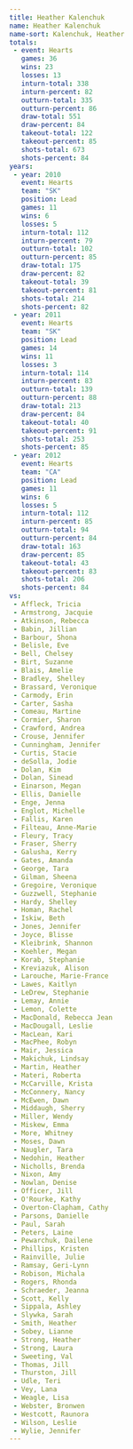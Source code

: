 ```yaml
---
title: Heather Kalenchuk
name: Heather Kalenchuk
name-sort: Kalenchuk, Heather
totals:
 - event: Hearts
   games: 36
   wins: 23
   losses: 13
   inturn-total: 338
   inturn-percent: 82
   outturn-total: 335
   outturn-percent: 86
   draw-total: 551
   draw-percent: 84
   takeout-total: 122
   takeout-percent: 85
   shots-total: 673
   shots-percent: 84
years:
 - year: 2010
   event: Hearts
   team: "SK"
   position: Lead
   games: 11
   wins: 6
   losses: 5
   inturn-total: 112
   inturn-percent: 79
   outturn-total: 102
   outturn-percent: 85
   draw-total: 175
   draw-percent: 82
   takeout-total: 39
   takeout-percent: 81
   shots-total: 214
   shots-percent: 82
 - year: 2011
   event: Hearts
   team: "SK"
   position: Lead
   games: 14
   wins: 11
   losses: 3
   inturn-total: 114
   inturn-percent: 83
   outturn-total: 139
   outturn-percent: 88
   draw-total: 213
   draw-percent: 84
   takeout-total: 40
   takeout-percent: 91
   shots-total: 253
   shots-percent: 85
 - year: 2012
   event: Hearts
   team: "CA"
   position: Lead
   games: 11
   wins: 6
   losses: 5
   inturn-total: 112
   inturn-percent: 85
   outturn-total: 94
   outturn-percent: 84
   draw-total: 163
   draw-percent: 85
   takeout-total: 43
   takeout-percent: 83
   shots-total: 206
   shots-percent: 84
vs:
 - Affleck, Tricia
 - Armstrong, Jacquie
 - Atkinson, Rebecca
 - Babin, Jillian
 - Barbour, Shona
 - Belisle, Eve
 - Bell, Chelsey
 - Birt, Suzanne
 - Blais, Amelie
 - Bradley, Shelley
 - Brassard, Veronique
 - Carmody, Erin
 - Carter, Sasha
 - Comeau, Martine
 - Cormier, Sharon
 - Crawford, Andrea
 - Crouse, Jennifer
 - Cunningham, Jennifer
 - Curtis, Stacie
 - deSolla, Jodie
 - Dolan, Kim
 - Dolan, Sinead
 - Einarson, Megan
 - Ellis, Danielle
 - Enge, Jenna
 - Englot, Michelle
 - Fallis, Karen
 - Filteau, Anne-Marie
 - Fleury, Tracy
 - Fraser, Sherry
 - Galusha, Kerry
 - Gates, Amanda
 - George, Tara
 - Gilman, Sheena
 - Gregoire, Veronique
 - Guzzwell, Stephanie
 - Hardy, Shelley
 - Homan, Rachel
 - Iskiw, Beth
 - Jones, Jennifer
 - Joyce, Blisse
 - Kleibrink, Shannon
 - Koehler, Megan
 - Korab, Stephanie
 - Kreviazuk, Alison
 - Larouche, Marie-France
 - Lawes, Kaitlyn
 - LeDrew, Stephanie
 - Lemay, Annie
 - Lemon, Colette
 - MacDonald, Rebecca Jean
 - MacDougall, Leslie
 - MacLean, Kari
 - MacPhee, Robyn
 - Mair, Jessica
 - Makichuk, Lindsay
 - Martin, Heather
 - Materi, Roberta
 - McCarville, Krista
 - McConnery, Nancy
 - McEwen, Dawn
 - Middaugh, Sherry
 - Miller, Wendy
 - Miskew, Emma
 - More, Whitney
 - Moses, Dawn
 - Naugler, Tara
 - Nedohin, Heather
 - Nicholls, Brenda
 - Nixon, Amy
 - Nowlan, Denise
 - Officer, Jill
 - O'Rourke, Kathy
 - Overton-Clapham, Cathy
 - Parsons, Danielle
 - Paul, Sarah
 - Peters, Laine
 - Pewarchuk, Dailene
 - Phillips, Kristen
 - Rainville, Julie
 - Ramsay, Geri-Lynn
 - Robison, Michala
 - Rogers, Rhonda
 - Schraeder, Jeanna
 - Scott, Kelly
 - Sippala, Ashley
 - Slywka, Sarah
 - Smith, Heather
 - Sobey, Lianne
 - Strong, Heather
 - Strong, Laura
 - Sweeting, Val
 - Thomas, Jill
 - Thurston, Jill
 - Udle, Teri
 - Vey, Lana
 - Weagle, Lisa
 - Webster, Bronwen
 - Westcott, Raunora
 - Wilson, Leslie
 - Wylie, Jennifer
---
```

